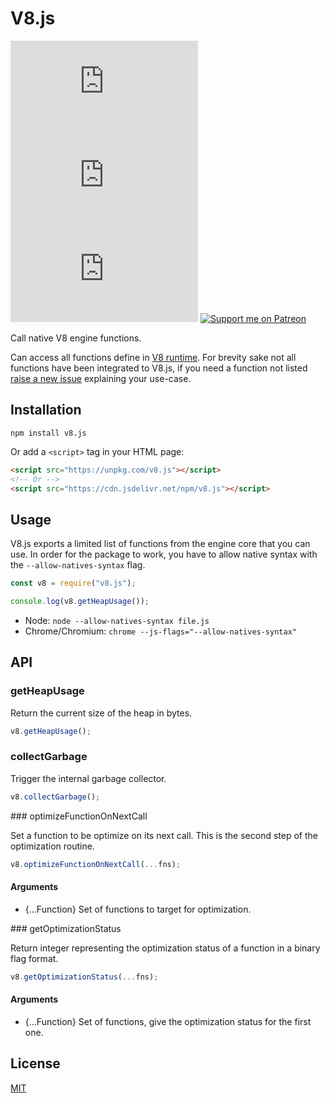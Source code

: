 # V8.js
[![NPM version](https://flat.badgen.net/npm/v/v8.js)](https://www.npmjs.com/package/v8.js)
[![NPM weekly download](https://flat.badgen.net/npm/dw/v8.js)](https://www.npmjs.com/package/v8.js)
[![package publish size](https://flat.badgen.net/packagephobia/publish/v8.js)](https://packagephobia.now.sh/result?p=v8.js)
[![Support me on Patreon](https://flat.badgen.net/badge/become/a%20patron/F96753?icon=patreon)](https://www.patreon.com/gmartigny)

Call native V8 engine functions.

Can access all functions define in [V8 runtime](https://github.com/v8/v8/blob/master/src/runtime/runtime.h).
For brevity sake not all functions have been integrated to V8.js, if you need a function not listed [raise a new issue](https://github.com/GMartigny/v8.js/issues/new) explaining your use-case.

## Installation

    npm install v8.js

Or add a `<script>` tag in your HTML page:

```html
<script src="https://unpkg.com/v8.js"></script>
<!-- Or -->
<script src="https://cdn.jsdelivr.net/npm/v8.js"></script>
```

## Usage

V8.js exports a limited list of functions from the engine core that you can use.
In order for the package to work, you have to allow native syntax with the `--allow-natives-syntax` flag.

```js
const v8 = require("v8.js");

console.log(v8.getHeapUsage());
```

 * Node: `node --allow-natives-syntax file.js`
 * Chrome/Chromium: `chrome --js-flags="--allow-natives-syntax"`

## API

### getHeapUsage

Return the current size of the heap in bytes.

```js
v8.getHeapUsage();
```

### collectGarbage

Trigger the internal garbage collector.

```js
v8.collectGarbage();
```

<!--
### `prepareFunctionForOptimization`

Prepare a function to be optimized by the engine. This is the first step of the optimization routine.

```js
v8.prepareFunctionForOptimization(fn);
```

#### Arguments

 * {Function} The function that need to be prepared.
-->


### optimizeFunctionOnNextCall

Set a function to be optimize on its next call. This is the second step of the optimization routine.

```js
v8.optimizeFunctionOnNextCall(...fns);
```

#### Arguments

 * {...Function} Set of functions to target for optimization.


### getOptimizationStatus

Return integer representing the optimization status of a function in a binary flag format.

```js
v8.getOptimizationStatus(...fns);
```

#### Arguments

 * {...Function} Set of functions, give the optimization status for the first one.
 
 ## License
 
 [MIT](license)
